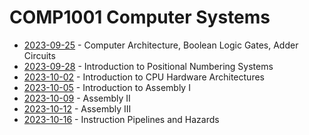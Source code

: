 # COMP1001 Computer Systems

- [2023-09-25](/learning-uni/COMP1001/notes/2023-09-25.md) - Computer Architecture, Boolean Logic Gates, Adder Circuits
- [2023-09-28](/learning-uni/COMP1001/notes/2023-09-28.md) - Introduction to Positional Numbering Systems
- [2023-10-02](/learning-uni/COMP1001/notes/2023-10-02.md) - Introduction to CPU Hardware Architectures
- [2023-10-05](/learning-uni/COMP1001/notes/2023-10-05.md) - Introduction to Assembly I
- [2023-10-09](/learning-uni/COMP1001/notes/2023-10-09.md) - Assembly II
- [2023-10-12](/learning-uni/COMP1001/notes/2023-10-12.md) - Assembly III
- [2023-10-16](/learning-uni/COMP1001/notes/2023-10-16.md) - Instruction Pipelines and Hazards